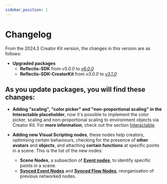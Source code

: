 ```yaml
---
sidebar_position: 1
---
```


# Changelog

From the 2024.3 Creator Kit version, the changes in this version are as follows:

- **Upgraded packages**
	- **Reflectis-SDK** from _v5.0.0_ to [_v6.0.0_](https://github.com/AnotheRealitySrl/Reflectis-SDK.git#v6.0.0)
	- **Reflectis-SDK-CreatorKit** from _v3.0.0_ to [_v3.1.0_](https://github.com/AnotheRealitySrl/Reflectis-SDK-CreatorKit.git#v3.1.0)

## As you update packages, you will find these changes:

- **Adding "scaling", "color picker" and "non-proportional scaling" in the Interactable placeholder**, now it's possible to implement the color picker, scaling and non-proportional scaling to environment objects via Creator Kit.
  For **more information**, check out the section [Interactable](../creatorkitcomponents/listofcomponents/Interactable).

- **Adding new Visual Scripting nodes**, these nodes help creators, optimising certain behaviours, checking for the presence of **other avatars** and **objects**, and attaching **certain functions** at specific points in a scene.
This is the list of the new nodes:
	- **Scene Nodes**, a subsection of [**Event nodes**](../visualscripting/reflectisnodelist/eventnodes/Scene), to identify specific points in a scene.
	- [**Synced Event Nodes**](../visualscripting/networking/customnodeslist/Sync-Event-Nodes) and  [**Synced Flow Nodes**](../visualscripting/networking/customnodeslist/Sync-Flow-Nodes), reorganisation of previous networked nodes.

